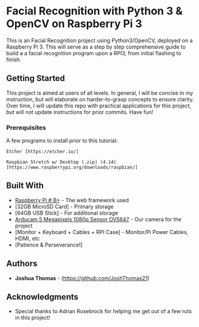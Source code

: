 # Facial Recognition with Python 3 & OpenCV on Raspberry Pi 3

This is an Facial Recognition project using Python3/OpenCV, deployed on a Raspberry Pi 3. This will serve as a step by step comprehensive guide to build a a facial recognition program upon a RPI3, from initial flashing to finish. 


## Getting Started

This project is aimed at users of all levels. In general, I will be concise in my instruction, but will elaborate on harder-to-grasp concepts to ensure clarity. Over time, I will update this repo with practical applications for this project, but will not update instructions for prior commits. Have fun!


### Prerequisites

A few programs to install prior to this tutorial:

```
Etcher [https://etcher.io/]

Raspbian Stretch w/ Desktop (.zip) (4.14) [https://www.raspberrypi.org/downloads/raspbian/]
```


## Built With

* [Raspberry Pi # B+](https://www.raspberrypi.org/products/raspberry-pi-3-model-b/) - The web framework used
* [32GB MicroSD Card] - Primary storage
* [64GB USB Stick] - For additional storage
* [Arducam 5 Megapixels 1080p Sensor OV5647](https://www.amazon.com/gp/product/B012V1HEP4/ref=oh_aui_detailpage_o01_s00?ie=UTF8&psc=1) - Our camera for the project
* [Monitor + Keyboard + Cables + RPI Case] - Monitor/Pi Power Cables, HDMI, etc
* [Patience & Perseverance!]


## Authors

* **Joshua Thomas** - (https://github.com/JoshThomas21)


## Acknowledgments

* Special thanks to Adrian Rosebrock for helping me get out of a few ruts in this project!
